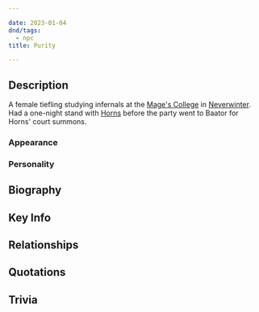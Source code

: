 ```yaml
---

date: 2023-01-04
dnd/tags:
  - npc
title: Purity

---
```


## Description

A female tiefling studying infernals at the [Mage's College](/dnd/locations/mage-college) in [Neverwinter](/dnd/locations/neverwinter).
Had a one-night stand with [Horns](/dnd/characters/horns) before the party went to Baator for Horns' court summons.

### Appearance

### Personality

## Biography

## Key Info

## Relationships

## Quotations

## Trivia
